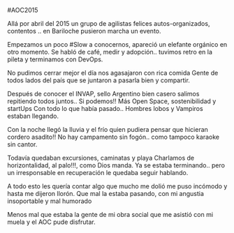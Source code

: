 #AOC2015

Allá por abril del 2015
un grupo de agilistas felices
autos-organizados, contentos .. 
en Bariloche pusieron marcha un evento.

Empezamos un poco #Slow a conocernos,
apareció un elefante orgánico en otro momento.
Se habló de café, medir y adopción..
tuvimos retro en la pileta y terminamos con DevOps.

No pudimos cerrar mejor el día
nos agasajaron con rica comida
Gente de todos lados del país
que se juntaron a pasarla bien y compartir.

Después de conocer el INVAP, sello Argentino bien casero 
salimos repitiendo todos juntos.. Si podemos!!
Más Open Space, sostenibilidad y startUps
Con todo lo que había pasado.. Hombres lobos y Vampiros estaban llegando.

Con la noche llegó la lluvia y el frío
quien pudiera pensar que hicieran cordero asadito!!
No hay campamento sin fogón..
como tampoco karaoke sin cantor.

Todavía quedaban excursiones, caminatas y playa
Charlamos de horizontalidad, al palo!!!, como Dios manda.
Ya se estaba terminando.. 
pero un irresponsable en recuperación le quedaba seguir hablando.


A todo esto les quería contar algo que mucho me dolió
me puso incómodo y hasta me dijeron llorón.
Que mal la estaba pasando,
con mi angustia insoportable y mal humorado

Menos mal que estaba la gente de mi obra social
que me asistió con mi muela y el AOC pude disfrutar. 
